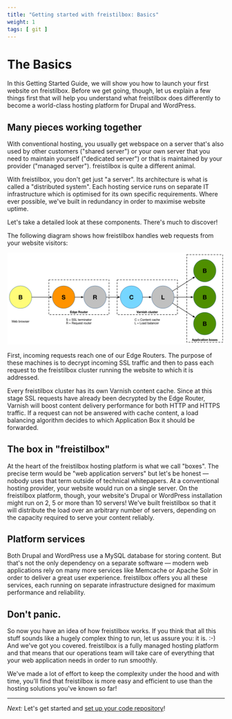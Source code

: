 ```yaml
---
title: "Getting started with freistilbox: Basics"
weight: 1
tags: [ git ]
---
```


# The Basics

In this Getting Started Guide, we will show you how to launch your first website
on freistilbox. Before we get going, though, let us explain a few things first
that will help you understand what freistilbox does differently to become a
world-class hosting platform for Drupal and WordPress.

## Many pieces working together

With conventional hosting, you usually get webspace on a server that's also used
by other customers ("shared server") or your own server that you need to
maintain yourself ("dedicated server") or that is maintained by your provider
("managed server"). freistilbox is quite a different animal.

With freistilbox, you don't get just "a server". Its architecture is what is
called a "distributed system". Each hosting service runs on separate IT
infrastructure which is optimised for its own specific requirements. Where ever
possible, we've built in redundancy in order to maximise website uptime.

Let's take a detailed look at these components. There's much to discover!

The following diagram shows how freistilbox handles web requests from your
website visitors:

![](request_flow.png)

First, incoming requests reach one of our Edge Routers. The purpose of these
machines is to decrypt incoming SSL traffic and then to pass each request to the
freistilbox cluster running the website to which it is addressed.

Every freistilbox cluster has its own Varnish content cache. Since at this stage
SSL requests have already been decrypted by the Edge Router, Varnish will boost
content delivery performance for both HTTP and HTTPS traffic. If a request can
not be answered with cache content, a load balancing algorithm decides to which
Application Box it should be forwarded.

## The box in "freistilbox"

At the heart of the freistilbox hosting platform is what we call "boxes". The
precise term would be "web application servers" but let's be honest — nobody
uses that term outside of technical whitepapers. At a conventional hosting
provider, your website would run on a single server. On the freistilbox
platform, though, your website's Drupal or WordPress installation might run on
2, 5 or more than 10 servers! We've built freistilbox so that it will distribute
the load over an arbitrary number of servers, depending on the capacity required
to serve your content reliably.

## Platform services

Both Drupal and WordPress use a MySQL database for storing content. But that's
not the only dependency on a separate software — modern web applications rely on
many more services like Memcache or Apache Solr in order to deliver a great user
experience. freistilbox offers you all these services, each running on separate
infrastructure designed for maximum performance and reliability.

## Don't panic.

So now you have an idea of how freistilbox works. If you think that all this
stuff sounds like a hugely complex thing to run, let us assure you: it is. :-)
And we've got you covered. freistilbox is a fully managed hosting platform and
that means that our operations team will take care of everything that your web
application needs in order to run smoothly. 

We've made a lot of effort to keep the complexity under the hood and with
time, you'll find that freistilbox is more easy and efficient to use
than the hosting solutions you've known so far!

---

_Next:_ Let's get started and [set up your code repository](repository.html)!
